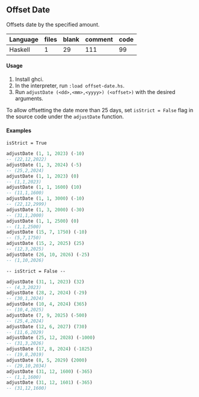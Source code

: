 ## Offset Date

Offsets date by the specified amount.

| **Language** | **files** | **blank** | **comment** | **code** |
| -------- | ----- | ----- | ------- | ---- |
| Haskell | 1 | 29 | 111 | 99 |

#### Usage

1. Install ghci.
2. In the interpreter, run `:load offset-date.hs`.
3. Run `adjustDate (<dd>,<mm>,<yyyy>) (<offset>)` with the desired arguments.

To allow offsetting the date more than 25 days, set `isStrict = False` flag in the source code under the `adjustDate` function.

#### Examples

`isStrict = True`

```Haskell
adjustDate (1, 1, 2023) (-10)
-- (22,12,2022)
adjustDate (1, 3, 2024) (-5)
-- (25,2,2024)
adjustDate (1, 1, 2023) (0)
-- (1,1,2023)
adjustDate (1, 1, 1600) (10)
-- (11,1,1600)
adjustDate (1, 1, 3000) (-10)
-- (22,12,2999)
adjustDate (1, 3, 2000) (-30)
-- (31,1,2000)
adjustDate (1, 1, 2500) (0)
-- (1,1,2500)
adjustDate (15, 7, 1750) (-10)
-- (5,7,1750)
adjustDate (15, 2, 2025) (25)
-- (12,3,2025)
adjustDate (26, 10, 2026) (-25)
-- (1,10,2026)
```

`-- isStrict = False --`

```Haskell
adjustDate (31, 1, 2023) (32)
-- (4,3,2023)
adjustDate (28, 2, 2024) (-29)
-- (30,1,2024)
adjustDate (10, 4, 2024) (365)
-- (10,4,2025)
adjustDate (7, 9, 2025) (-500)
-- (25,4,2024)
adjustDate (12, 6, 2027) (730)
-- (11,6,2029)
adjustDate (25, 12, 2028) (-1000)
-- (31,3,2026)
adjustDate (17, 8, 2024) (-1825)
-- (19,8,2019)
adjustDate (8, 5, 2029) (2000)
-- (29,10,2034)
adjustDate (31, 12, 1600) (-365)
-- (1,1,1600)
adjustDate (31, 12, 1601) (-365)
-- (31,12,1600)
```
